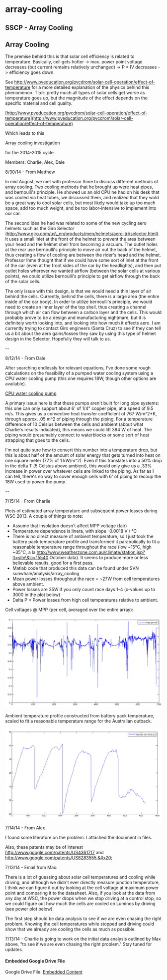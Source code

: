 # array-cooling

## SSCP - Array Cooling

## Array Cooling

The premise behind this is that solar cell efficiency is related to temperature. Basically, cell gets hotter -> max. power point voltage decreases (but current remains relatively unchanged) -> P = IV decreases -> efficiency goes down.

See http://www.pveducation.org/pvcdrom/solar-cell-operation/effect-of-temperature for a more detailed explanation of the physics behind this phenomenon. Tl;dr: pretty much all types of solar cells get worse as temperature goes up, but the magnitude of the effect depends on the specific material and cell quality.

[http://www.pveducation.org/pvcdrom/solar-cell-operation/effect-of-temperature](http://www.pveducation.org/pvcdrom/solar-cell-operation/effect-of-temperature)

Which leads to this&#x20;

Array cooling investigation

for the 2014-2015 cycle.

Members: Charlie, Alex, Dale

8/30/14 - From Matthew

In mid August, we met with professor Ihme to discuss different methods of array cooling. Two cooling methods that he brought up were heat pipes, and bernoulli's principle. He showed us an old CPU he had on his desk that was cooled via heat tubes, we discussed them, and realized that they wold be a great way to cool solar cells, but most likely would take up too much space, add too much weight, and be too labor-intensive to implement into our car.

The second idea he had was related to some of the new cycling aero helmets such as the Giro Selector (http://www.giro.com/us\_en/products/men/helmets/aero-tri/selector.html). It uses a small inlet at the front of the helmet to prevent the area between your head and the helmet shell from becoming a vacuum. The outlet holes at the rear use bernoulli's principle to move air out the back of the helmet, thus creating a flow of cooling are between the rider's head and the helmet. Professor Ihme thought that if we could have some sort of inlet at the front of the car (even at the front sides of the car by the headlights), and then put outlet holes wherever we wanted airflow (between the solar cells at various points), we could utilize bernoulli's principle to get airflow through the back of the solar cells.

The only issue with this design, is that we would need a thin layer of air behind the cells. Currently, behind the cells, there is a large area (the entire inside of the car body). In order to utilize bernoulli's principle, we would need to create an inner layer of the top shell, thus creating a channel through which air can flow between a carbon layer and the cells. This would probably prove to be a design and manufacturing nightmare, but it is definitely worth looking into, and looking into how much it effects aero. I am currently trying to contact Giro engineers (Santa Cruz) to see if they can tell us a bit about the aero gains/losses they saw by using this type of helmet design in the Selector. Hopefully they will talk to us.

\--

8/12/14 - From Dale

After searching endlessly for relevant equations, I've done some rough calculations on the feasibility of a pumped water cooling system using a CPU water cooling pump (this one requires 18W, though other options are available).

[CPU water cooling pump](http://www.frozencpu.com/products/11740/ex-pmp-109/Swiftech_MCP35X_12v_PWM_Controlled_Water_Pump_-_Black.html?tl=g30c107s153\&id=qfjpRRvK)

A primary issue here is that these pumps aren't built for long pipe systems: this one can only support about 6' of 1/4" copper pipe, at a speed of 9.5 m/s. This gives us a convective heat transfer coefficient of 767 W/m^2\*K, through approx. .05 m^2 of piping through the piping. For a temperature difference of 10 Celsius between the cells and ambient (about what Charlie's results indicated), this means we could lift 384 W of heat. The piping would presumably connect to waterblocks or some sort of heat strapping that goes to the cells.

I'm not quite sure how to convert this number into a temperature drop, but this is about half of the amount of solar energy that gets turned into heat on one square meter (77% of 1 kW/m^2). Even if this translates into a 50% drop in the delta T (5 Celsius above ambient), this would only give us a .33% increase in power over whatever cells are linked to the piping. As far as I can tell, there's no way to cover enough cells with 6' of piping to recoup the 18W used to power the pump.

\--

7/15/14 - From Charlie

Plots of estimated array temperature and subsequent power losses during WSC 2013. A couple of things to note:

* Assume that insolation doesn't affect MPP voltage (fair)
* Temperature dependence is linera, with slope -0.0018 V / °C
* There is no direct measure of ambient temperature, so I just took the battery pack temperature profile and transformed it parabolically to fit a reasonable temperature range throughout the race (low \~15°C, high \~35°C, a la http://www.weatherzone.com.au/climate/station.jsp?lt=site\&lc=15540 October data). It seems to produce more or less believable results, good for a first pass.
* Matlab code that produced this data can be found under SVN sunwhale/analysis/array\_cooling
* Mean power losses throughout the race = \~27W from cell temperatures above ambient.
* Power losses are 35W if you only count race days 1-4 (x-values up to 3000 in the plot below)
* Delta P = Power losses from high cell temperatures relative to ambient.

Cell voltages @ MPP (per cell, averaged over the entire array):

![](../../../../assets/image_08fa1816fd.png)

Ambient temperature profile constructed from battery pack temperature, scaled to fit a reasonable temperature range for the Australian outback.

![](../../../../assets/image_b3cb1d81fd.png)

7/14/14 - From Alex

I found some literature on the problem. I attached the document in files.

Also, these patents may be of interest http://www.google.com/patents/US4361717 and http://www.google.com/patents/US8283555.&#x20;

7/13/14 - Email from Max:&#x20;

There is a lot of guessing about solar cell temperatures and cooling while driving, and although we didn't ever directly measure junction temperature, I think we can figure it out by looking at the cell voltage at maximum power point and comparing it to the datasheet. Also, if you look at the data from any day at WSC, the power drops when we stop driving at a control stop, so we could figure out how much the cells are cooled on Luminos by driving (see power plot below).

The first step should be data analysis to see if we are even chasing the right problem. Knowing the cell temperatures while stopped and driving could show that we already are cooling the cells as much as possible.

7/13/14 - Charlie is going to work on the initial data analysis outlined by Max above, "to see if we are even chasing the right problem." Stay tuned for updates.

#### Embedded Google Drive File

Google Drive File: [Embedded Content](https://drive.google.com/embeddedfolderview?id=1-83nN1M4Kt3DBkl4FSrCuFQU8CI5sLnm#list)

